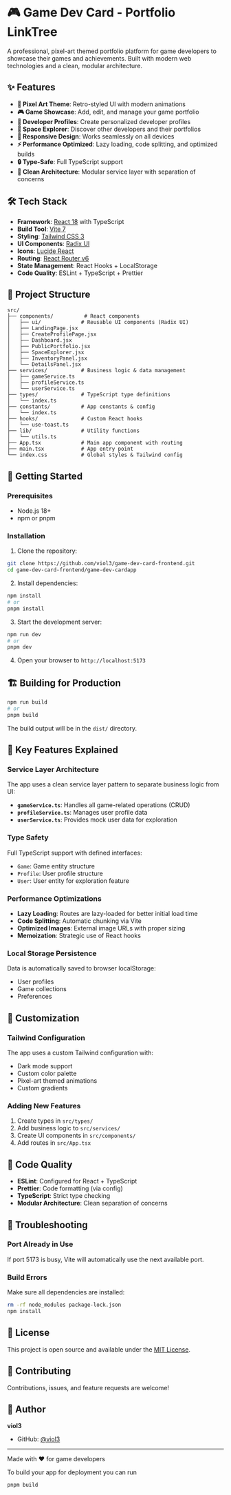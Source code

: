 # 🎮 Game Dev Card - Portfolio LinkTree

A professional, pixel-art themed portfolio platform for game developers to showcase their games and achievements. Built with modern web technologies and a clean, modular architecture.

## ✨ Features

- **🎨 Pixel Art Theme**: Retro-styled UI with modern animations
- **🎮 Game Showcase**: Add, edit, and manage your game portfolio
- **👤 Developer Profiles**: Create personalized developer profiles
- **🌌 Space Explorer**: Discover other developers and their portfolios
- **📱 Responsive Design**: Works seamlessly on all devices
- **⚡ Performance Optimized**: Lazy loading, code splitting, and optimized builds
- **🔒 Type-Safe**: Full TypeScript support
- **🎯 Clean Architecture**: Modular service layer with separation of concerns

## 🛠️ Tech Stack

- **Framework**: [React 18](https://react.dev/) with TypeScript
- **Build Tool**: [Vite 7](https://vitejs.dev/)
- **Styling**: [Tailwind CSS 3](https://tailwindcss.com/)
- **UI Components**: [Radix UI](https://www.radix-ui.com/)
- **Icons**: [Lucide React](https://lucide.dev/)
- **Routing**: [React Router v6](https://reactrouter.com/)
- **State Management**: React Hooks + LocalStorage
- **Code Quality**: ESLint + TypeScript + Prettier

## 📁 Project Structure

```
src/
├── components/          # React components
│   ├── ui/             # Reusable UI components (Radix UI)
│   ├── LandingPage.jsx
│   ├── CreateProfilePage.jsx
│   ├── Dashboard.jsx
│   ├── PublicPortfolio.jsx
│   ├── SpaceExplorer.jsx
│   ├── InventoryPanel.jsx
│   └── DetailsPanel.jsx
├── services/           # Business logic & data management
│   ├── gameService.ts
│   ├── profileService.ts
│   └── userService.ts
├── types/              # TypeScript type definitions
│   └── index.ts
├── constants/          # App constants & config
│   └── index.ts
├── hooks/              # Custom React hooks
│   └── use-toast.ts
├── lib/                # Utility functions
│   └── utils.ts
├── App.tsx             # Main app component with routing
├── main.tsx            # App entry point
└── index.css           # Global styles & Tailwind config
```

## 🚀 Getting Started

### Prerequisites

- Node.js 18+ 
- npm or pnpm

### Installation

1. Clone the repository:
```bash
git clone https://github.com/viol3/game-dev-card-frontend.git
cd game-dev-card-frontend/game-dev-cardapp
```

2. Install dependencies:
```bash
npm install
# or
pnpm install
```

3. Start the development server:
```bash
npm run dev
# or
pnpm dev
```

4. Open your browser to `http://localhost:5173`

## 🏗️ Building for Production

```bash
npm run build
# or
pnpm build
```

The build output will be in the `dist/` directory.

## 🎯 Key Features Explained

### Service Layer Architecture

The app uses a clean service layer pattern to separate business logic from UI:

- **`gameService.ts`**: Handles all game-related operations (CRUD)
- **`profileService.ts`**: Manages user profile data
- **`userService.ts`**: Provides mock user data for exploration

### Type Safety

Full TypeScript support with defined interfaces:
- `Game`: Game entity structure
- `Profile`: User profile structure
- `User`: User entity for exploration feature

### Performance Optimizations

- **Lazy Loading**: Routes are lazy-loaded for better initial load time
- **Code Splitting**: Automatic chunking via Vite
- **Optimized Images**: External image URLs with proper sizing
- **Memoization**: Strategic use of React hooks

### Local Storage Persistence

Data is automatically saved to browser localStorage:
- User profiles
- Game collections
- Preferences

## 🎨 Customization

### Tailwind Configuration

The app uses a custom Tailwind configuration with:
- Dark mode support
- Custom color palette
- Pixel-art themed animations
- Custom gradients

### Adding New Features

1. Create types in `src/types/`
2. Add business logic to `src/services/`
3. Create UI components in `src/components/`
4. Add routes in `src/App.tsx`

## 📝 Code Quality

- **ESLint**: Configured for React + TypeScript
- **Prettier**: Code formatting (via config)
- **TypeScript**: Strict type checking
- **Modular Architecture**: Clean separation of concerns

## 🐛 Troubleshooting

### Port Already in Use

If port 5173 is busy, Vite will automatically use the next available port.

### Build Errors

Make sure all dependencies are installed:
```bash
rm -rf node_modules package-lock.json
npm install
```

## 📄 License

This project is open source and available under the [MIT License](LICENSE).

## 🤝 Contributing

Contributions, issues, and feature requests are welcome!

## 👤 Author

**viol3**
- GitHub: [@viol3](https://github.com/viol3)

---

Made with ❤️ for game developers

To build your app for deployment you can run

```bash
pnpm build
```
